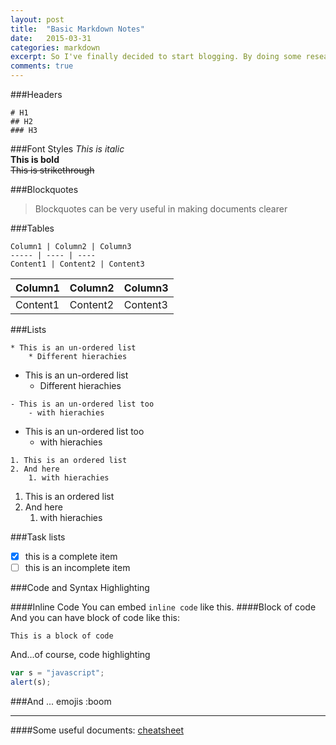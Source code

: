 ```yaml
---
layout: post
title:  "Basic Markdown Notes"
date:   2015-03-31
categories: markdown
excerpt: So I've finally decided to start blogging. By doing some research, Jekyll+Github provides a great platform for a simple blog. Jekyll generates website from markdown. So, here are some study notes for basic markdown syntax.
comments: true
---
```


###Headers
```
# H1
## H2
### H3
```


###Font Styles
*This is italic*  
**This is bold**   
~~This is strikethrough~~

###Blockquotes

>Blockquotes can be very useful in making documents clearer

###Tables
```
Column1 | Column2 | Column3
----- | ---- | ----
Content1 | Content2 | Content3
```
Column1 | Column2 | Column3
----- | ---- | ----
Content1 | Content2 | Content3


###Lists
```
* This is an un-ordered list
	* Different hierachies
```
* This is an un-ordered list
	* Different hierachies

```
- This is an un-ordered list too
	- with hierachies
```

- This is an un-ordered list too
	- with hierachies

```
1. This is an ordered list
2. And here
	1. with hierachies

```

1. This is an ordered list
2. And here
	1. with hierachies

###Task lists

- [x] this is a complete item
- [ ] this is an incomplete item

###Code and Syntax Highlighting

####Inline Code
You can embed `inline code` like this.
####Block of code
And you can have block of code like this:

```
This is a block of code
```

And...of course, code highlighting

```javascript
var s = "javascript";
alert(s);
```


###And ... emojis
:boom

- - - - -
####Some useful documents:
[cheatsheet](http://stationinthemetro.com/wp-content/uploads/2013/04/Markdown_Cheat_Sheet_v1-1.pdf)